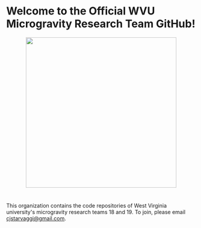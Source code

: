 # Welcome to the Official WVU Microgravity Research Team GitHub!

<div align="center">
<img src="https://i.imgur.com/Uu0jaUg.png" width="400">
</div>

# 

This organization contains the code repositories of West Virginia university's microgravity research teams 18 and 19. To join, please email cjstarvaggi@gmail.com.
